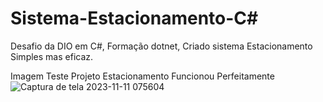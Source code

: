 # Sistema-Estacionamento-C#
Desafio da DIO em C#, Formação dotnet, Criado sistema Estacionamento Simples mas eficaz.

Imagem Teste Projeto Estacionamento Funcionou Perfeitamente
![Captura de tela 2023-11-11 075604](https://github.com/1985Valdemar/Desafio_Estacionamento_C-/assets/114195427/9ff83241-9b5a-4067-94e2-0f05398851f2)



